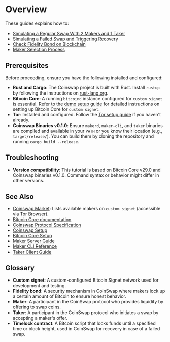 # Overview

These guides explains how to:

- [Simulating a Regular Swap With 2 Makers and 1 Taker](./simulating-swap.md)
- [Simulating a Failed Swap and Triggering Recovery](./failed-swap-recovery.md)
- [Check Fidelity Bond on Blockchain](./verify-fidelity-bond.md)
- [Maker Selection Process](./maker-selection.md)

## Prerequisites

Before proceeding, ensure you have the following installed and configured:

- **Rust and Cargo**: The Coinswap project is built with Rust. Install `rustup` by following the instructions on [rust-lang.org](https://www.rust-lang.org/tools/install).
- **Bitcoin Core**: A running `bitcoind` instance configured for `custom signet` is essential. Refer to the [demo setup guide](../demo.md) for detailed instructions on setting up Bitcoin Core for `custom signet`.
- **Tor**: Installed and configured. Follow the [Tor setup guide](../tor.md) if you haven't already.
- **Coinswap Binaries v0.1.0**: Ensure `makerd`, `maker-cli`, and `taker` binaries are compiled and available in your `PATH` or you know their location (e.g., `target/release/`). You can build them by cloning the repository and running `cargo build --release`.

## Troubleshooting

- **Version compatibility**: This tutorial is based on Bitcoin Core v29.0 and Coinswap binaries v0.1.0. Command syntax or behavior might differ in other versions.

## See Also

- [Coinswap Market](http://a4ovtjlwiclzy37bjaurcbb6wpl6dtckmlqwrywq7uoajeaz6kth4uyd.onion/): Lists available makers on `custom signet` (accessible via Tor Browser).
- [Bitcoin Core documentation](https://developer.bitcoin.org/reference/rpc/index.html)
- [Coinswap Protocol Specification](https://github.com/citadel-tech/Coinswap-Protocol-Specification)
- [Coinswap Setup](../demo.md)
- [Bitcoin Core Setup](../bitcoind.md)
- [Maker Server Guide](../makerd.md)
- [Maker CLI Reference](../maker-cli.md)
- [Taker Client Guide](../taker.md)

## Glossary

- **Custom signet**: A custom-configured Bitcoin Signet network used for development and testing.
- **Fidelity bond**: A security mechanism in CoinSwap where makers lock up a certain amount of Bitcoin to ensure honest behavior.
- **Maker**: A participant in the CoinSwap protocol who provides liquidity by offering to swap coins.
- **Taker**: A participant in the CoinSwap protocol who initiates a swap by accepting a maker's offer.
- **Timelock contract**: A Bitcoin script that locks funds until a specified time or block height, used in CoinSwap for recovery in case of a failed swap.
